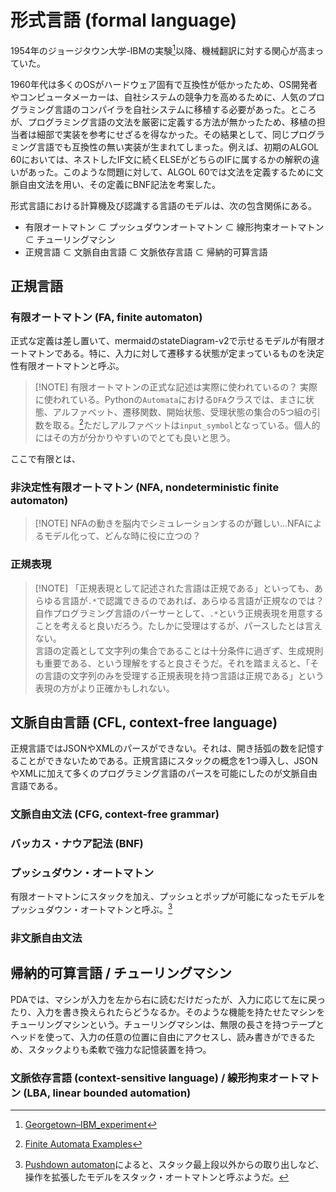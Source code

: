 # 形式言語 (formal language)

1954年のジョージタウン大学-IBMの実験[^wikipedia_Georgetown–IBM_experiment]以降、機械翻訳に対する関心が高まっていた。
[^wikipedia_Georgetown–IBM_experiment]: [Georgetown–IBM_experiment](https://en.wikipedia.org/wiki/Georgetown%E2%80%93IBM_experiment)

1960年代は多くのOSがハードウェア固有で互換性が低かったため、OS開発者やコンピュータメーカーは、自社システムの競争力を高めるために、人気のプログラミング言語のコンパイラを自社システムに移植する必要があった。ところが、プログラミング言語の文法を厳密に定義する方法が無かったため、移植の担当者は細部で実装を参考にせざるを得なかった。その結果として、同じプログラミング言語でも互換性の無い実装が生まれてしまった。例えば、初期のALGOL 60においては、ネストしたIF文に続くELSEがどちらのIFに属するかの解釈の違いがあった。このような問題に対して、ALGOL 60では文法を定義するために文脈自由文法を用い、その定義にBNF記法を考案した。

形式言語における計算機及び認識する言語のモデルは、次の包含関係にある。

- 有限オートマトン ⊂ プッシュダウンオートマトン ⊂ 線形拘束オートマトン ⊂ チューリングマシン
- 正規言語 ⊂ 文脈自由言語 ⊂ 文脈依存言語 ⊂ 帰納的可算言語

## 正規言語

### 有限オートマトン (FA, finite automaton)

正式な定義は差し置いて、mermaidのstateDiagram-v2で示せるモデルが有限オートマトンである。特に、入力に対して遷移する状態が定まっているものを決定性有限オートマトンと呼ぶ。

> [!NOTE] 有限オートマトンの正式な記述は実際に使われているの？
> 実際に使われている。Pythonの`Automata`における`DFA`クラスでは、まさに状態、アルファベット、遷移関数、開始状態、受理状態の集合の5つ組の引数を取る。[^python-automata]ただしアルファベットは`input_symbol`となっている。個人的にはその方が分かりやすいのでとても良いと思う。
[^python-automata]: [Finite Automata Examples](https://caleb531.github.io/automata/examples/fa-examples/)

ここで有限とは、

### 非決定性有限オートマトン (NFA, nondeterministic finite automaton)

> [!NOTE] NFAの動きを脳内でシミュレーションするのが難しい...NFAによるモデル化って、どんな時に役に立つの？

### 正規表現

> [!NOTE] 「正規表現として記述された言語は正規である」といっても、あらゆる言語が`.*`で認識できるのであれば、あらゆる言語が正規なのでは？
> 自作プログラミング言語のパーサーとして、`.*`という正規表現を用意することを考えると良いだろう。たしかに受理はするが、パースしたとは言えない。  
> 言語の定義として文字列の集合であることは十分条件に過ぎず、生成規則も重要である、という理解をすると良さそうだ。それを踏まえると、「その言語の文字列のみを受理する正規表現を持つ言語は正規である」という表現の方がより正確かもしれない。

## 文脈自由言語 (CFL, context-free language)

正規言語ではJSONやXMLのパースができない。それは、開き括弧の数を記憶することができないためである。正規言語にスタックの概念を1つ導入し、JSONやXMLに加えて多くのプログラミング言語のパースを可能にしたのが文脈自由言語である。

### 文脈自由文法 (CFG, context-free grammar)

### バッカス・ナウア記法 (BNF)

### プッシュダウン・オートマトン

有限オートマトンにスタックを加え、プッシュとポップが可能になったモデルをプッシュダウン・オートマトンと呼ぶ。[^wikipedia_Pushdown-automaton]
[^wikipedia_Pushdown-automaton]: [Pushdown automaton](https://en.wikipedia.org/wiki/Pushdown_automaton)によると、スタック最上段以外からの取り出しなど、操作を拡張したモデルをスタック・オートマトンと呼ぶようだ。

### 非文脈自由文法

## 帰納的可算言語 / チューリングマシン

PDAでは、マシンが入力を左から右に読むだけだったが、入力に応じて左に戻ったり、入力を書き換えられたらどうなるか。そのような機能を持たせたマシンをチューリングマシンという。チューリングマシンは、無限の長さを持つテープとヘッドを使って、入力の任意の位置に自由にアクセスし、読み書きができるため、スタックよりも柔軟で強力な記憶装置を持つ。

<!-- チューリング完全 -->

### 文脈依存言語 (context-sensitive language) / 線形拘束オートマトン (LBA, linear bounded automation)
